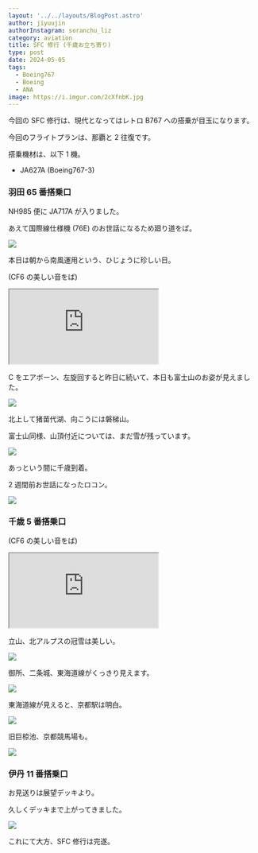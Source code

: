 ```yaml
---
layout: '../../layouts/BlogPost.astro'
author: jiyuujin
authorInstagram: soranchu_liz
category: aviation
title: SFC 修行 (千歳お立ち寄り)
type: post
date: 2024-05-05
tags:
  - Boeing767
  - Boeing
  - ANA
image: https://i.imgur.com/2cXfnbK.jpg
---
```


今回の SFC 修行は、現代となってはレトロ B767 への搭乗が目玉になります。

今回のフライトプランは、那覇と 2 往復です。

搭乗機材は、以下 1 機。

- JA627A (Boeing767-3)

### 羽田 65 番搭乗口

NH985 便に JA717A が入りました。

あえて国際線仕様機 (76E) のお世話になるため廻り道をば。

![](/assets/img/20240505/JA717A.JPG)

本日は朝から南風運用という、ひじょうに珍しい日。

(CF6 の美しい音をば)

<div class="wrapper">
  <div class="container">
    <iframe src="https://www.youtube.com/embed/uSH8rvWwLaM" class="player" title="Boeing767 音" loading="lazy"></iframe>
  </div>
</div>

C をエアボーン、左旋回すると昨日に続いて、本日も富士山のお姿が見えました。

![](/assets/img/20240505/JA627A_1.JPG)

北上して猪苗代湖、向こうには磐梯山。

富士山同様、山頂付近については、まだ雪が残っています。

![](/assets/img/20240505/JA627A_2.JPG)

あっという間に千歳到着。

2 週間前お世話になったロコン。

![](/assets/img/20240505/JA627A_3.JPG)

### 千歳 5 番搭乗口

(CF6 の美しい音をば)

<div class="wrapper">
  <div class="container">
    <iframe src="https://www.youtube.com/embed/CWDt0mESDr8" class="player" title="Boeing767 音" loading="lazy"></iframe>
  </div>
</div>

立山、北アルプスの冠雪は美しい。

![](/assets/img/20240505/tateyama.JPG)

御所、二条城、東海道線がくっきり見えます。

![](/assets/img/20240505/Kyoto_1.JPG)

東海道線が見えると、京都駅は明白。

![](/assets/img/20240505/Kyoto_2.JPG)

旧巨椋池、京都競馬場も。

![](/assets/img/20240505/JA627A_4.JPG)

### 伊丹 11 番搭乗口

お見送りは展望デッキより。

久しくデッキまで上がってきました。

![](/assets/img/20240505/JA627A_5.JPG)

これにて大方、SFC 修行は完遂。
